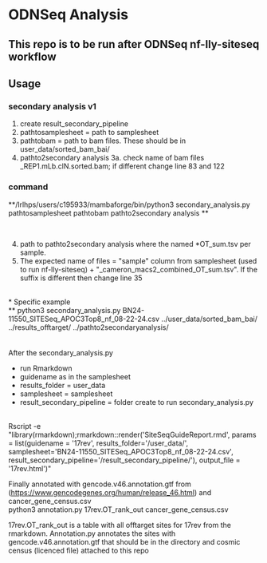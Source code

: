 # ODNSeq Analysis

## This repo is to be run after ODNSeq nf-lly-siteseq workflow

## Usage
### secondary analysis v1 
1. create result_secondary_pipeline
2. pathtosamplesheet = path to samplesheet
3. pathtobam = path to bam files. These should be in user_data/sorted_bam_bai/<br />
4. pathto2secondary analysis
3a. check name of bam files _REP1.mLb.clN.sorted.bam; if different change line 83 and 122<br />

### command <br />
**/lrlhps/users/c195933/mambaforge/bin/python3 secondary_analysis.py pathtosamplesheet pathtobam pathto2secondary analysis **

<br />

4. path to  pathto2secondary analysis where the named *OT_sum.tsv per sample. <br />
5. The expected name of files = "sample" column from samplesheet (used to run nf-lly-siteseq) + "_cameron_macs2_combined_OT_sum.tsv". If the suffix is different then 
change line 35


<br />
* Specific example

<br />
** python3 secondary_analysis.py BN24-11550_SITESeq_APOC3Top8_nf_08-22-24.csv ../user_data/sorted_bam_bai/ ../results_offtarget/ ../pathto2secondaryanalysis/
<br />
<br />
<br />
After the secondary_analysis.py 

* run Rmarkdown
* guidename as in the samplesheet 
* results_folder = user_data
* samplesheet = samplesheet
* result_secondary_pipeline = folder create to run secondary_analysis.py
<br />
Rscript -e "library(rmarkdown);rmarkdown::render('SiteSeqGuideReport.rmd',  params = list(guidename = '17rev', results_folder='/user_data/', samplesheet='BN24-11550_SITESeq_APOC3Top8_nf_08-22-24.csv', result_secondary_pipeline='/result_secondary_pipeline/'), output_file = '17rev.html')"
<br />

Finally annotated with gencode.v46.annotation.gtf from (https://www.gencodegenes.org/human/release_46.html) and cancer_gene_census.csv
<br />
python3 annotation.py 17rev.OT_rank_out cancer_gene_census.csv

17rev.OT_rank_out is a table with all offtarget sites for 17rev from the rmarkdown. Annotation.py annotates the sites with gencode.v46.annotation.gtf that should be in the directory and cosmic census (licenced file) attached to this repo


